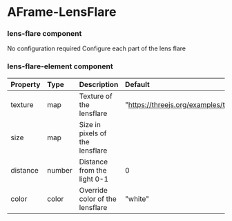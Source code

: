 # AFrame-LensFlare


<!--DOCS-->
### lens-flare component

No configuration required
Configure each part of the lens flare
### lens-flare-element component

| Property | Type   | Description                     | Default                                                          |
| :------- | :----- | :------------------------------ | :--------------------------------------------------------------- |
| texture  | map    | Texture of the lensflare        | "https://threejs.org/examples/textures/lensflare/lensflare0.png" |
| size     | map    | Size in pixels of the lensflare |                                                                  |
| distance | number | Distance from the light 0-1     | 0                                                                |
| color    | color  | Override color of the lensflare | "white"                                                          |

<!--DOCS_END-->
